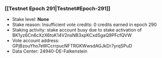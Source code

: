 ### [[Testnet Epoch 291|Testnet#Epoch-291]]
* Stake level: **None**
* Stake reason: Insufficient vote credits: 0 credits earned in epoch 290
* Staking activity: stake account busy due to stake activation of BK1yz6Cn6cXzX6toK14V2nsNB3xpKCxdSgaQ9PFcfQVW
* Vote account address: GPjBzouYho7eWCcrrpucNFTRGKWwsdAGJkDr7yrqSPuD
* Data Center: 24940-DE-Falkenstein